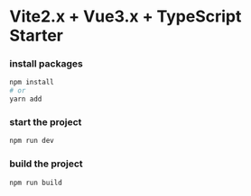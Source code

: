 # Vite2.x + Vue3.x + TypeScript Starter


### install packages

```sh
npm install
# or
yarn add
```

### start the project

```sh
npm run dev
```

### build the project

```sh
npm run build
```

